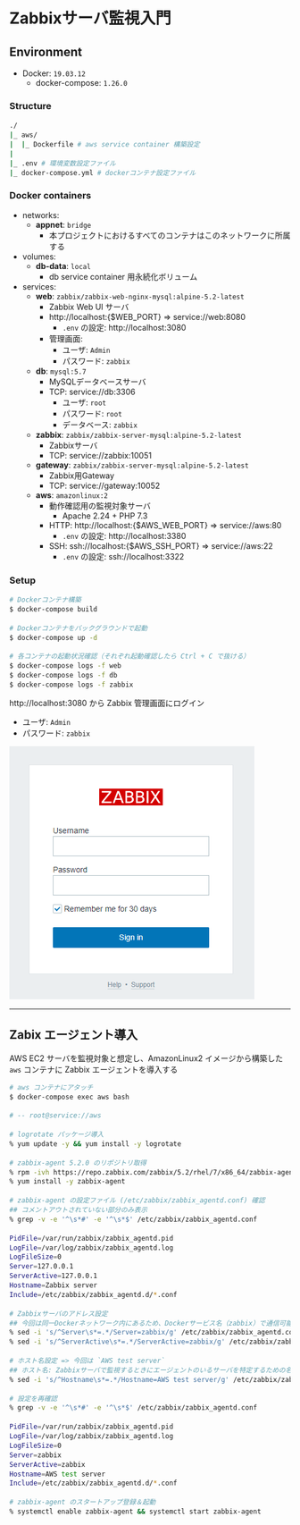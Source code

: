 # Zabbixサーバ監視入門

## Environment

- Docker: `19.03.12`
    - docker-compose: `1.26.0`

### Structure
```bash
./
|_ aws/
|  |_ Dockerfile # aws service container 構築設定
|
|_ .env # 環境変数設定ファイル
|_ docker-compose.yml # dockerコンテナ設定ファイル
```

### Docker containers
- networks:
    - **appnet**: `bridge`
        - 本プロジェクトにおけるすべてのコンテナはこのネットワークに所属する
- volumes:
    - **db-data**: `local`
        - db service container 用永続化ボリューム
- services:
    - **web**: `zabbix/zabbix-web-nginx-mysql:alpine-5.2-latest`
        - Zabbix Web UI サーバ
        - http://localhost:{$WEB_PORT} => service://web:8080
            - `.env` の設定: http://localhost:3080
        - 管理画面:
            - ユーザ: `Admin`
            - パスワード: `zabbix`
    - **db**: `mysql:5.7`
        - MySQLデータベースサーバ
        - TCP: service://db:3306
            - ユーザ: `root`
            - パスワード: `root`
            - データベース: `zabbix`
    - **zabbix**: `zabbix/zabbix-server-mysql:alpine-5.2-latest`
        - Zabbixサーバ
        - TCP: service://zabbix:10051
    - **gateway**: `zabbix/zabbix-server-mysql:alpine-5.2-latest`
        - Zabbix用Gateway
        - TCP: service://gateway:10052
    - **aws**: `amazonlinux:2`
        - 動作確認用の監視対象サーバ
            - Apache 2.24 + PHP 7.3
        - HTTP: http://localhost:{$AWS_WEB_PORT} => service://aws:80
            - `.env` の設定: http://localhost:3380
        - SSH: ssh://localhost:{$AWS_SSH_PORT} => service://aws:22
            - `.env` の設定: ssh://localhost:3322

### Setup
```bash
# Dockerコンテナ構築
$ docker-compose build

# Dockerコンテナをバックグラウンドで起動
$ docker-compose up -d

# 各コンテナの起動状況確認（それぞれ起動確認したら Ctrl + C で抜ける）
$ docker-compose logs -f web
$ docker-compose logs -f db
$ docker-compose logs -f zabbix
```

http://localhost:3080 から Zabbix 管理画面にログイン

- ユーザ: `Admin`
- パスワード: `zabbix`

![zabbix-admin.png](./img/zabbix-admin.png)

***

## Zabix エージェント導入

AWS EC2 サーバを監視対象と想定し、AmazonLinux2 イメージから構築した `aws` コンテナに Zabbix エージェントを導入する

```bash
# aws コンテナにアタッチ
$ docker-compose exec aws bash

# -- root@service://aws

# logrotate パッケージ導入
% yum update -y && yum install -y logrotate

# zabbix-agent 5.2.0 のリポジトリ取得
% rpm -ivh https://repo.zabbix.com/zabbix/5.2/rhel/7/x86_64/zabbix-agent-5.2.0-1.el7.x86_64.rpm
% yum install -y zabbix-agent

# zabbix-agent の設定ファイル (/etc/zabbix/zabbix_agentd.conf) 確認
## コメントアウトされていない部分のみ表示
% grep -v -e '^\s*#' -e '^\s*$' /etc/zabbix/zabbix_agentd.conf

PidFile=/var/run/zabbix/zabbix_agentd.pid
LogFile=/var/log/zabbix/zabbix_agentd.log
LogFileSize=0
Server=127.0.0.1
ServerActive=127.0.0.1
Hostname=Zabbix server
Include=/etc/zabbix/zabbix_agentd.d/*.conf

# Zabbixサーバのアドレス設定
## 今回は同一Dockerネットワーク内にあるため、Dockerサービス名（zabbix）で通信可能
% sed -i 's/^Server\s*=.*/Server=zabbix/g' /etc/zabbix/zabbix_agentd.conf
% sed -i 's/^ServerActive\s*=.*/ServerActive=zabbix/g' /etc/zabbix/zabbix_agentd.conf

# ホスト名設定 => 今回は `AWS test server`
## ホスト名: Zabbixサーバで監視するときにエージェントのいるサーバを特定するための名称
% sed -i 's/^Hostname\s*=.*/Hostname=AWS test server/g' /etc/zabbix/zabbix_agentd.conf

# 設定を再確認
% grep -v -e '^\s*#' -e '^\s*$' /etc/zabbix/zabbix_agentd.conf

PidFile=/var/run/zabbix/zabbix_agentd.pid
LogFile=/var/log/zabbix/zabbix_agentd.log
LogFileSize=0
Server=zabbix
ServerActive=zabbix
Hostname=AWS test server
Include=/etc/zabbix/zabbix_agentd.d/*.conf

# zabbix-agent のスタートアップ登録＆起動
% systemctl enable zabbix-agent && systemctl start zabbix-agent
```
